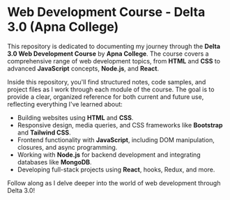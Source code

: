 # Web Development Course - Delta 3.0 (Apna College)

This repository is dedicated to documenting my journey through the **Delta 3.0 Web Development Course** by **Apna College**. The course covers a comprehensive range of web development topics, from **HTML** and **CSS** to advanced **JavaScript** concepts, **Node.js**, and **React**.

Inside this repository, you'll find structured notes, code samples, and project files as I work through each module of the course. The goal is to provide a clear, organized reference for both current and future use, reflecting everything I've learned about:

- Building websites using **HTML** and **CSS**.
- Responsive design, media queries, and CSS frameworks like **Bootstrap** and **Tailwind CSS**.
- Frontend functionality with **JavaScript**, including DOM manipulation, closures, and async programming.
- Working with **Node.js** for backend development and integrating databases like **MongoDB**.
- Developing full-stack projects using **React**, hooks, Redux, and more.

Follow along as I delve deeper into the world of web development through Delta 3.0!
